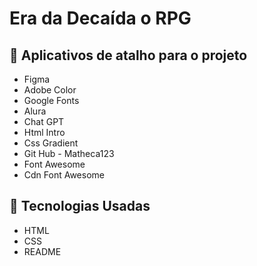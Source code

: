 # Era da Decaída o RPG

## 📜 Aplicativos de atalho para o projeto
- Figma
- Adobe Color
- Google Fonts
- Alura
- Chat GPT
- Html Intro
- Css Gradient
- Git Hub - Matheca123
- Font Awesome
- Cdn Font Awesome
 
## 🔧 Tecnologias Usadas
- HTML
- CSS
- README

